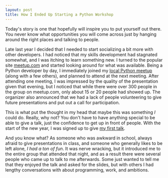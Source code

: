 ```yaml
---
layout: post
title: How I Ended Up Starting a Python Workshop
---
```


Today's story is one that hopefully will inspire you to put yourself out there.
You never know what opportunities you will come across just by hanging around
the right places and talking to people.

Late last year I decided that I needed to start socializing a bit more with
other developers.  I had noticed that my skills development had stagnated
somewhat, and I was itching to learn something new.  I turned to the popular
site [meetup.com](https://meetup.com) and started looking around for what was
available.  Being a Python developer by day, I immediately joined my [local
Python meetup](https://www.meetup.com/Python-Artists-of-Arkansas/) (along with a
few others), and planned to attend at the next meeting.  After attending one
meeting, I was impressed by the quality of the presentation given that evening,
but I noticed that while there were over 300 people in the group on meetup.com,
only about 15 or 20 people had showed up.  The organizer also announced that we
had a lack of people volunteering to give future presentations and put out a
call for participation.

This is what put the thought in my head that maybe this was something _I_ could
do. Really, why not? You don't have to have anything special to be able to give
a talk, just the confidence to get up in front of people. With the start of the
new year, I was signed up to give [my first talk](/2018/01/25/threading-in-python/).

And you know what?  As someone who was awkward in school, always afraid to give
presentations in class, and someone who generally likes to be left alone, _I had
a ton of fun_.  It was nerve wracking, but it introduced me to the entire group
that attended that night, and as a result there were several people who came up
to talk to me afterwards.  Some just wanted to tell me that they enjoyed the
talk and asked for the slides, but with others I had lengthy conversations with
about programming, work, and ambitions.
